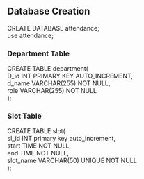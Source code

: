## Database Creation
CREATE DATABASE attendance;<br>
use attendance;<br>
### Department Table
CREATE TABLE department(<br>
D_id INT PRIMARY KEY AUTO_INCREMENT,<br>
d_name VARCHAR(255) NOT NULL,<br>
role VARCHAR(255) NOT NULL<br>
);<br>
### Slot Table
CREATE TABLE slot(<br>
sl_id INT primary key auto_increment,<br>
start TIME NOT NULL,<br>
end TIME NOT NULL,<br>
slot_name VARCHAR(50) UNIQUE NOT NULL<br>
);<br>

